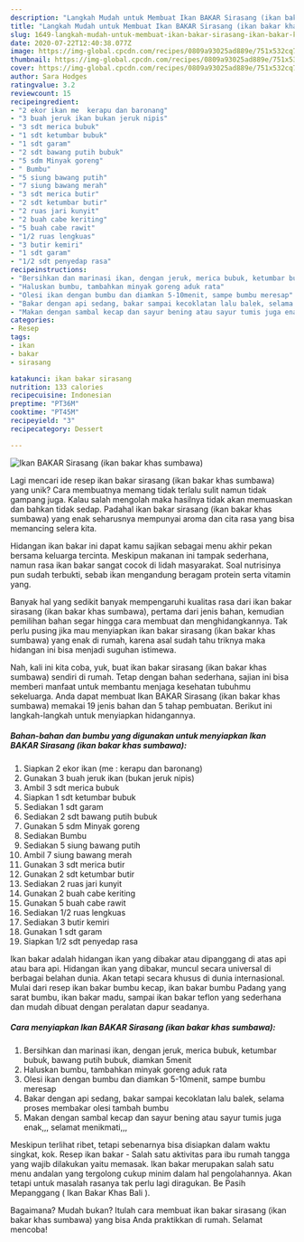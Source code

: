 ```yaml
---
description: "Langkah Mudah untuk Membuat Ikan BAKAR Sirasang (ikan bakar khas sumbawa) Anti Gagal"
title: "Langkah Mudah untuk Membuat Ikan BAKAR Sirasang (ikan bakar khas sumbawa) Anti Gagal"
slug: 1649-langkah-mudah-untuk-membuat-ikan-bakar-sirasang-ikan-bakar-khas-sumbawa-anti-gagal
date: 2020-07-22T12:40:38.077Z
image: https://img-global.cpcdn.com/recipes/0809a93025ad889e/751x532cq70/ikan-bakar-sirasang-ikan-bakar-khas-sumbawa-foto-resep-utama.jpg
thumbnail: https://img-global.cpcdn.com/recipes/0809a93025ad889e/751x532cq70/ikan-bakar-sirasang-ikan-bakar-khas-sumbawa-foto-resep-utama.jpg
cover: https://img-global.cpcdn.com/recipes/0809a93025ad889e/751x532cq70/ikan-bakar-sirasang-ikan-bakar-khas-sumbawa-foto-resep-utama.jpg
author: Sara Hodges
ratingvalue: 3.2
reviewcount: 15
recipeingredient:
- "2 ekor ikan me  kerapu dan baronang"
- "3 buah jeruk ikan bukan jeruk nipis"
- "3 sdt merica bubuk"
- "1 sdt ketumbar bubuk"
- "1 sdt garam"
- "2 sdt bawang putih bubuk"
- "5 sdm Minyak goreng"
- " Bumbu"
- "5 siung bawang putih"
- "7 siung bawang merah"
- "3 sdt merica butir"
- "2 sdt ketumbar butir"
- "2 ruas jari kunyit"
- "2 buah cabe keriting"
- "5 buah cabe rawit"
- "1/2 ruas lengkuas"
- "3 butir kemiri"
- "1 sdt garam"
- "1/2 sdt penyedap rasa"
recipeinstructions:
- "Bersihkan dan marinasi ikan, dengan jeruk, merica bubuk, ketumbar bubuk, bawang putih bubuk, diamkan 5menit"
- "Haluskan bumbu, tambahkan minyak goreng aduk rata"
- "Olesi ikan dengan bumbu dan diamkan 5-10menit, sampe bumbu meresap"
- "Bakar dengan api sedang, bakar sampai kecoklatan lalu balek, selama proses membakar olesi tambah bumbu"
- "Makan dengan sambal kecap dan sayur bening atau sayur tumis juga enak,,, selamat menikmati,,,"
categories:
- Resep
tags:
- ikan
- bakar
- sirasang

katakunci: ikan bakar sirasang 
nutrition: 133 calories
recipecuisine: Indonesian
preptime: "PT36M"
cooktime: "PT45M"
recipeyield: "3"
recipecategory: Dessert

---
```



![Ikan BAKAR Sirasang (ikan bakar khas sumbawa)](https://img-global.cpcdn.com/recipes/0809a93025ad889e/751x532cq70/ikan-bakar-sirasang-ikan-bakar-khas-sumbawa-foto-resep-utama.jpg)

Lagi mencari ide resep ikan bakar sirasang (ikan bakar khas sumbawa) yang unik? Cara membuatnya memang tidak terlalu sulit namun tidak gampang juga. Kalau salah mengolah maka hasilnya tidak akan memuaskan dan bahkan tidak sedap. Padahal ikan bakar sirasang (ikan bakar khas sumbawa) yang enak seharusnya mempunyai aroma dan cita rasa yang bisa memancing selera kita.

Hidangan ikan bakar ini dapat kamu sajikan sebagai menu akhir pekan bersama keluarga tercinta. Meskipun makanan ini tampak sederhana, namun rasa ikan bakar sangat cocok di lidah masyarakat. Soal nutrisinya pun sudah terbukti, sebab ikan mengandung beragam protein serta vitamin yang.

Banyak hal yang sedikit banyak mempengaruhi kualitas rasa dari ikan bakar sirasang (ikan bakar khas sumbawa), pertama dari jenis bahan, kemudian pemilihan bahan segar hingga cara membuat dan menghidangkannya. Tak perlu pusing jika mau menyiapkan ikan bakar sirasang (ikan bakar khas sumbawa) yang enak di rumah, karena asal sudah tahu triknya maka hidangan ini bisa menjadi suguhan istimewa.


Nah, kali ini kita coba, yuk, buat ikan bakar sirasang (ikan bakar khas sumbawa) sendiri di rumah. Tetap dengan bahan sederhana, sajian ini bisa memberi manfaat untuk membantu menjaga kesehatan tubuhmu sekeluarga. Anda dapat membuat Ikan BAKAR Sirasang (ikan bakar khas sumbawa) memakai 19 jenis bahan dan 5 tahap pembuatan. Berikut ini langkah-langkah untuk menyiapkan hidangannya.

<!--inarticleads1-->

##### Bahan-bahan dan bumbu yang digunakan untuk menyiapkan Ikan BAKAR Sirasang (ikan bakar khas sumbawa):

1. Siapkan 2 ekor ikan (me : kerapu dan baronang)
1. Gunakan 3 buah jeruk ikan (bukan jeruk nipis)
1. Ambil 3 sdt merica bubuk
1. Siapkan 1 sdt ketumbar bubuk
1. Sediakan 1 sdt garam
1. Sediakan 2 sdt bawang putih bubuk
1. Gunakan 5 sdm Minyak goreng
1. Sediakan  Bumbu
1. Sediakan 5 siung bawang putih
1. Ambil 7 siung bawang merah
1. Gunakan 3 sdt merica butir
1. Gunakan 2 sdt ketumbar butir
1. Sediakan 2 ruas jari kunyit
1. Gunakan 2 buah cabe keriting
1. Gunakan 5 buah cabe rawit
1. Sediakan 1/2 ruas lengkuas
1. Sediakan 3 butir kemiri
1. Gunakan 1 sdt garam
1. Siapkan 1/2 sdt penyedap rasa


Ikan bakar adalah hidangan ikan yang dibakar atau dipanggang di atas api atau bara api. Hidangan ikan yang dibakar, muncul secara universal di berbagai belahan dunia. Akan tetapi secara khusus di dunia internasional. Mulai dari resep ikan bakar bumbu kecap, ikan bakar bumbu Padang yang sarat bumbu, ikan bakar madu, sampai ikan bakar teflon yang sederhana dan mudah dibuat dengan peralatan dapur seadanya. 

<!--inarticleads2-->

##### Cara menyiapkan Ikan BAKAR Sirasang (ikan bakar khas sumbawa):

1. Bersihkan dan marinasi ikan, dengan jeruk, merica bubuk, ketumbar bubuk, bawang putih bubuk, diamkan 5menit
1. Haluskan bumbu, tambahkan minyak goreng aduk rata
1. Olesi ikan dengan bumbu dan diamkan 5-10menit, sampe bumbu meresap
1. Bakar dengan api sedang, bakar sampai kecoklatan lalu balek, selama proses membakar olesi tambah bumbu
1. Makan dengan sambal kecap dan sayur bening atau sayur tumis juga enak,,, selamat menikmati,,,


Meskipun terlihat ribet, tetapi sebenarnya bisa disiapkan dalam waktu singkat, kok. Resep ikan bakar - Salah satu aktivitas para ibu rumah tangga yang wajib dilakukan yaitu memasak. Ikan bakar merupakan salah satu menu andalan yang tergolong cukup minim dalam hal pengolahannya. Akan tetapi untuk masalah rasanya tak perlu lagi diragukan. Be Pasih Mepanggang ( Ikan Bakar Khas Bali ). 

Bagaimana? Mudah bukan? Itulah cara membuat ikan bakar sirasang (ikan bakar khas sumbawa) yang bisa Anda praktikkan di rumah. Selamat mencoba!
